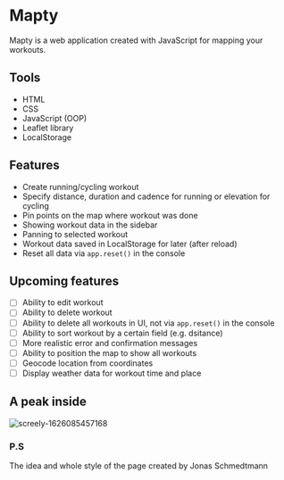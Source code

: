 # Mapty

Mapty is a web application created with JavaScript for mapping your workouts.  

## Tools

- HTML
- CSS
- JavaScript (OOP)
- Leaflet library
- LocalStorage

## Features

- Create running/cycling workout
- Specify distance, duration and cadence for running or elevation for cycling
- Pin points on the map where workout was done
- Showing workout data in the sidebar
- Panning to selected workout
- Workout data saved in LocalStorage for later (after reload)
- Reset all data via `app.reset()` in the console

## Upcoming features

- [ ] Ability to edit workout 
- [ ] Ability to delete workout
- [ ] Ability to delete all workouts in UI, not via `app.reset()` in the console
- [ ] Ability to sort workout by a certain field (e.g. dsitance)
- [ ] More realistic error and confirmation messages
- [ ] Ability to position the map to show all workouts
- [ ] Geocode location from coordinates
- [ ] Display weather data for workout time and place

## A peak inside

![screely-1626085457168](https://user-images.githubusercontent.com/42406609/125272395-782d0700-e314-11eb-9da8-11bfbafbe07f.png)

### P.S

The idea and whole style of the page created by Jonas Schmedtmann

